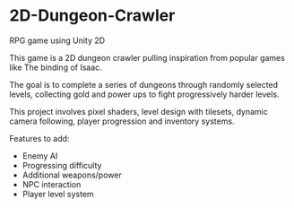 # 2D-Dungeon-Crawler
RPG game using Unity 2D

This game is a 2D dungeon crawler pulling inspiration from popular games like The binding of Isaac. 

The goal is to complete a series of dungeons through randomly selected levels, 
collecting gold and power ups to fight progressively harder levels. 

This project involves pixel shaders, level design with tilesets, dynamic camera following, player progression and inventory systems.

Features to add:
- Enemy AI
- Progressing difficulty
- Additional weapons/power
- NPC interaction
- Player level system
